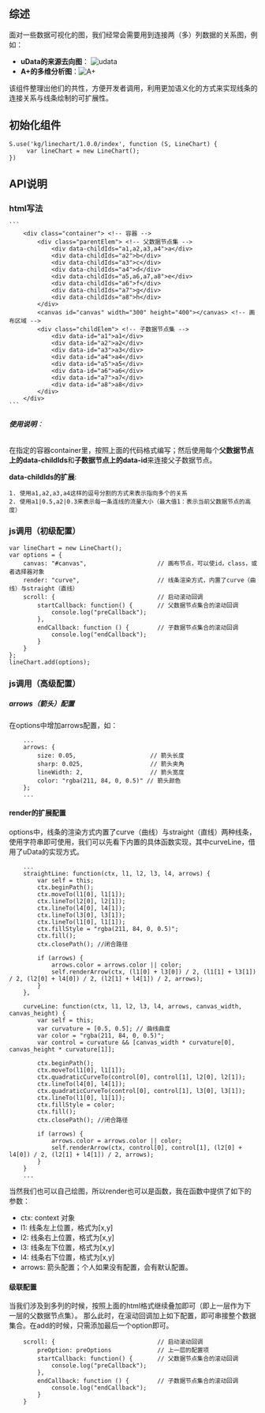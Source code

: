 ## 综述

面对一些数据可视化的图，我们经常会需要用到连接两（多）列数据的关系图，例如：

* **uData的来源去向图**：
![udata](http://gtms02.alicdn.com/tps/i2/TB1MdQYHpXXXXXOXXXXVyyl3XXX-1003-505.png)
* **A+的多维分析图**：![A+](http://gtms03.alicdn.com/tps/i3/TB1tRcQHpXXXXXCXVXX2jihVXXX-519-541.png)

该组件整理出他们的共性，方便开发者调用，利用更加语义化的方式来实现线条的连接关系与线条绘制的可扩展性。


## 初始化组件
        
    S.use('kg/linechart/1.0.0/index', function (S, LineChart) {
         var lineChart = new LineChart();
    })

## API说明

### html写法
    ```
        <div class="container"> <!-- 容器 -->
            <div class="parentElem"> <!-- 父数据节点集 -->
                <div data-childIds="a1,a2,a3,a4">a</div>
                <div data-childIds="a2">b</div>
                <div data-childIds="a3">c</div>
                <div data-childIds="a4">d</div>
                <div data-childIds="a5,a6,a7,a8">e</div>
                <div data-childIds="a6">f</div>
                <div data-childIds="a7">g</div>
                <div data-childIds="a8">h</div>
            </div>
            <canvas id="canvas" width="300" height="400"></canvas> <!-- 画布区域 -->
            <div class="childElem"> <!-- 子数据节点集 -->
                <div data-id="a1">a1</div>
                <div data-id="a2">a2</div>
                <div data-id="a3">a3</div>
                <div data-id="a4">a4</div>
                <div data-id="a5">a5</div>
                <div data-id="a6">a6</div>
                <div data-id="a7">a7</div>
                <div data-id="a8">a8</div>
            </div>
        </div>
    ```
###### **使用说明**：

在指定的容器container里，按照上面的代码格式编写；然后使用每个**父数据节点上的data-childIds**和**子数据节点上的data-id**来连接父子数据节点。

**data-childIds的扩展**:

    1. 使用a1,a2,a3,a4这样的逗号分割的方式来表示指向多个的关系
    2. 使用a1|0.5,a2|0.3来表示每一条连线的流量大小（最大值1：表示当前父数据节点的高度）


### js调用（初级配置）
```
var lineChart = new LineChart();
var options = {
    canvas: "#canvas",                    // 画布节点，可以使id，class，或者选择器对象
    render: "curve",                      // 线条渲染方式，内置了curve（曲线）与straight（直线）
    scroll: {                             // 启动滚动回调
        startCallback: function() {       // 父数据节点集合的滚动回调
            console.log("preCallback");
        },
        endCallback: function () {        // 子数据节点集合的滚动回调
            console.log("endCallback");
        }
    }
};
lineChart.add(options);  
```

### js调用（高级配置）
#####  arrows（箭头）配置
在options中增加arrows配置，如：

```
    ...
    arrows: {
        size: 0.05,                     // 箭头长度
        sharp: 0.025,                   // 箭头夹角
        lineWidth: 2,                   // 箭头宽度
        color: "rgba(211, 84, 0, 0.5)" // 箭头颜色
    };
    ...
```

#### render的扩展配置
options中，线条的渲染方式内置了curve（曲线）与straight（直线）两种线条，使用字符串即可使用，我们可以先看下内置的具体函数实现，其中curveLine，借用了uData的实现方式。

```
	...
    straightLine: function(ctx, l1, l2, l3, l4, arrows) {
        var self = this;
        ctx.beginPath();
        ctx.moveTo(l1[0], l1[1]);
        ctx.lineTo(l2[0], l2[1]);
        ctx.lineTo(l4[0], l4[1]);
        ctx.lineTo(l3[0], l3[1]);
        ctx.lineTo(l1[0], l1[1]);
        ctx.fillStyle = "rgba(211, 84, 0, 0.5)";
        ctx.fill();
        ctx.closePath(); //闭合路径 

        if (arrows) {
            arrows.color = arrows.color || color;
            self.renderArrow(ctx, (l1[0] + l3[0]) / 2, (l1[1] + l3[1]) / 2, (l2[0] + l4[0]) / 2, (l2[1] + l4[1]) / 2, arrows);
        }
    },

    curveLine: function(ctx, l1, l2, l3, l4, arrows, canvas_width, canvas_height) {
        var self = this;
        var curvature = [0.5, 0.5]; // 曲线曲度
        var color = "rgba(211, 84, 0, 0.5)";
        var control = curvature && [canvas_width * curvature[0], canvas_height * curvature[1]];

        ctx.beginPath();
        ctx.moveTo(l1[0], l1[1]);
        ctx.quadraticCurveTo(control[0], control[1], l2[0], l2[1]);
        ctx.lineTo(l4[0], l4[1]);
        ctx.quadraticCurveTo(control[0], control[1], l3[0], l3[1]);
        ctx.lineTo(l1[0], l1[1]);
        ctx.fillStyle = color;
        ctx.fill();
        ctx.closePath(); //闭合路径 

        if (arrows) {
            arrows.color = arrows.color || color;
            self.renderArrow(ctx, control[0], control[1], (l2[0] + l4[0]) / 2, (l2[1] + l4[1]) / 2, arrows);
        }
    }
    ...
```

当然我们也可以自己绘图，所以render也可以是函数，我在函数中提供了如下的参数：

* ctx: context 对象 
* l1: 线条左上位置，格式为[x,y]
* l2: 线条右上位置，格式为[x,y]
* l3: 线条左下位置，格式为[x,y]
* l4: 线条右下位置，格式为[x,y]
* arrows: 箭头配置；个人如果没有配置，会有默认配置。

#### 级联配置
当我们涉及到多列的时候，按照上面的html格式继续叠加即可（即上一层作为下一层的父数据节点集）。
那么此时，在滚动回调加上如下配置，即可串接整个数据集合。在add的时候，只需添加最后一个option即可。

```
    scroll: {                             // 启动滚动回调
        preOption: preOptions             // 上一层的配置项
        startCallback: function() {       // 父数据节点集合的滚动回调
            console.log("preCallback");
        },
        endCallback: function () {        // 子数据节点集合的滚动回调
            console.log("endCallback");
        }
    }
```


